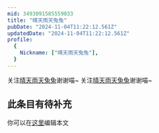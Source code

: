 ```yaml
---
mid: 3493091585559033
title: "晴天雨天兔兔"
pubDate: "2024-11-04T11:22:12.561Z"
updatedDate: "2024-11-04T11:22:12.561Z"
profile:
  {
    Nickname: ["晴天雨天兔兔"],
  }
---
```


关注[晴天雨天兔兔](https://space.bilibili.com/3493091585559033)谢谢喵~ 关注[晴天雨天兔兔](https://space.bilibili.com/3493091585559033)谢谢喵~

## 此条目有待补充
你可以在[这里](https://github.com/Yuhanawa/VTuber.ICU/edit/master/src/content/v/晴天雨天兔兔/index.md)编辑本文
